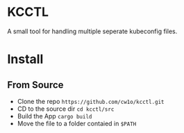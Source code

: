 # KCCTL

A small tool for handling multiple seperate kubeconfig files.

# Install

## From Source
- Clone the repo `https://github.com/cw1o/kcctl.git`
- CD to the source dir `cd kcctl/src`
- Build the App `cargo build`
- Move the file to a folder contaied in `$PATH`
